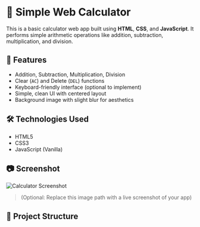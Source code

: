 # 🧮 Simple Web Calculator

This is a basic calculator web app built using **HTML**, **CSS**, and **JavaScript**. It performs simple arithmetic operations like addition, subtraction, multiplication, and division.

## 🚀 Features

- Addition, Subtraction, Multiplication, Division
- Clear (`AC`) and Delete (`DEL`) functions
- Keyboard-friendly interface (optional to implement)
- Simple, clean UI with centered layout
- Background image with slight blur for aesthetics

## 🛠️ Technologies Used

- HTML5
- CSS3
- JavaScript (Vanilla)

## 📷 Screenshot

![Calculator Screenshot](./readme.jpg)  
> (Optional: Replace this image path with a live screenshot of your app)

## 📁 Project Structure

